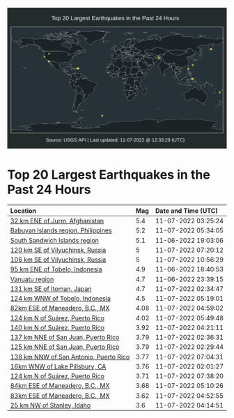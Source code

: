 ![Map](./map.png)

# Top 20 Largest Earthquakes in the Past 24 Hours

| Location | Mag | Date and Time (UTC) |
|:---|:---|:---|
| [32 km ENE of Jurm, Afghanistan](https://earthquake.usgs.gov/earthquakes/eventpage/us7000imzu) | 5.4 | 11-07-2022 03:25:24 |
| [Babuyan Islands region, Philippines](https://earthquake.usgs.gov/earthquakes/eventpage/us7000in0d) | 5.2 | 11-07-2022 05:34:05 |
| [South Sandwich Islands region](https://earthquake.usgs.gov/earthquakes/eventpage/us7000imxx) | 5.1 | 11-06-2022 19:03:06 |
| [120 km SE of Vilyuchinsk, Russia](https://earthquake.usgs.gov/earthquakes/eventpage/us7000in0r) | 5 | 11-07-2022 07:20:12 |
| [106 km SE of Vilyuchinsk, Russia](https://earthquake.usgs.gov/earthquakes/eventpage/us7000in1z) | 5 | 11-07-2022 10:56:29 |
| [95 km ENE of Tobelo, Indonesia](https://earthquake.usgs.gov/earthquakes/eventpage/us7000imxv) | 4.9 | 11-06-2022 18:40:53 |
| [Vanuatu region](https://earthquake.usgs.gov/earthquakes/eventpage/us7000imz2) | 4.7 | 11-06-2022 23:39:15 |
| [131 km SE of Itoman, Japan](https://earthquake.usgs.gov/earthquakes/eventpage/us7000imzm) | 4.7 | 11-07-2022 02:34:47 |
| [124 km WNW of Tobelo, Indonesia](https://earthquake.usgs.gov/earthquakes/eventpage/us7000in0b) | 4.5 | 11-07-2022 05:19:01 |
| [82km ESE of Maneadero, B.C., MX](https://earthquake.usgs.gov/earthquakes/eventpage/ci40129847) | 4.08 | 11-07-2022 04:59:02 |
| [124 km N of Suárez, Puerto Rico](https://earthquake.usgs.gov/earthquakes/eventpage/pr2022311003) | 4.02 | 11-07-2022 05:49:48 |
| [140 km N of Suárez, Puerto Rico](https://earthquake.usgs.gov/earthquakes/eventpage/pr2022311002) | 3.92 | 11-07-2022 04:21:11 |
| [137 km NNE of San Juan, Puerto Rico](https://earthquake.usgs.gov/earthquakes/eventpage/pr2022311001) | 3.79 | 11-07-2022 02:36:31 |
| [125 km NNE of San Juan, Puerto Rico](https://earthquake.usgs.gov/earthquakes/eventpage/pr2022311000) | 3.79 | 11-07-2022 02:29:44 |
| [138 km NNW of San Antonio, Puerto Rico](https://earthquake.usgs.gov/earthquakes/eventpage/pr2022311004) | 3.77 | 11-07-2022 07:04:31 |
| [16km WNW of Lake Pillsbury, CA](https://earthquake.usgs.gov/earthquakes/eventpage/nc73804556) | 3.76 | 11-07-2022 02:01:27 |
| [124 km N of Suárez, Puerto Rico](https://earthquake.usgs.gov/earthquakes/eventpage/pr2022311005) | 3.71 | 11-07-2022 07:38:20 |
| [84km ESE of Maneadero, B.C., MX](https://earthquake.usgs.gov/earthquakes/eventpage/ci40129871) | 3.68 | 11-07-2022 05:10:26 |
| [83km ESE of Maneadero, B.C., MX](https://earthquake.usgs.gov/earthquakes/eventpage/ci40129839) | 3.62 | 11-07-2022 04:52:55 |
| [25 km NW of Stanley, Idaho](https://earthquake.usgs.gov/earthquakes/eventpage/us7000in01) | 3.6 | 11-07-2022 04:14:51 |
